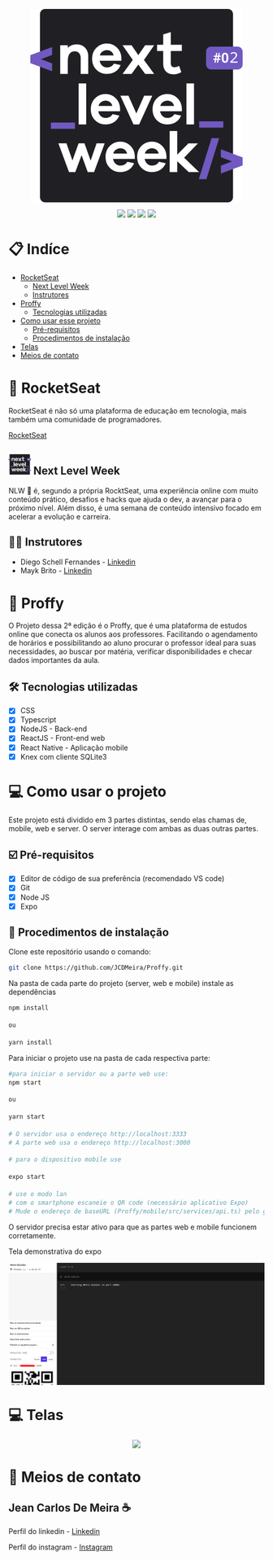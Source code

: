 <p  align="center"><img src="./apresentacao/NLW2.svg" align="center"></img></p>

<p align="center">
  <image 
  src="https://img.shields.io/github/languages/count/JCDMeira/Proffy"
  />
  <image 
  src="https://img.shields.io/github/languages/top/JCDMeira/Proffy" 
  />
  <image 
  src="https://img.shields.io/github/last-commit/JCDMeira/Proffy" 
  />
  <image 
  src="https://img.shields.io/github/watchers/JCDMeira/Proffy?style=social" 
  />
</p>

# 📋 Indíce 
- [RocketSeat](#id01)
  - [Next Level Week](#id02)
  - [Instrutores](#id03)
- [Proffy](#id04)
  - [Tecnologias utilizadas](#id05)
- [Como usar esse projeto](#id06)
  - [Pré-requisitos](#id07)
  - [Procedimentos de instalação](#id08)
- [Telas](#id9)
- [Meios de contato](#id10)

# 🚀 RocketSeat <a name="id01"></a>
RocketSeat é não só uma plataforma de educação em tecnologia, mais também uma comunidade de programadores.

[RocketSeat](https://rocketseat.com.br)

<h2> <img src="./apresentacao/NLW2.svg" height="40px"> Next Level Week <a name="id02"></a> </h2>
NLW 🚀 é, segundo a própria RocktSeat, uma experiência online com muito conteúdo prático, desafios e hacks que ajuda o dev,  a avançar para o próximo nível.
Além disso, é uma semana de conteúdo intensivo focado em acelerar a evolução e carreira. 

## 👨‍🏫 Instrutores <a name="id03"></a>

* Diego Schell Fernandes - [Linkedin](https://www.linkedin.com/in/diego-schell-fernandes/?originalSubdomain=br)
* Mayk Brito - [Linkedin](https://www.linkedin.com/in/maykbrito/)


# :memo: Proffy <a name="id04"></a>
O Projeto dessa 2ª edição é o Proffy, que é uma plataforma de estudos online que conecta os alunos aos professores. Facilitando o agendamento de horários e possibilitando ao aluno procurar o professor ideal para suas necessidades, ao buscar por matéria, verificar disponibilidades e checar dados importantes da aula. 

## 🛠 Tecnologias utilizadas <a name="id05"></a>
- [x] CSS
- [x] Typescript
- [x] NodeJS - Back-end
- [x] ReactJS - Front-end web
- [x] React Native - Aplicação mobile
- [x] Knex com cliente SQLite3

# 💻 Como usar o projeto <a name="id06"></a>

Este projeto está dividido em 3 partes distintas, sendo elas chamas de, mobile, web e server. O server interage com ambas as duas outras partes.

## ☑️ Pré-requisitos <a name="id07"></a>

- [x] Editor de código de sua preferência (recomendado VS code)
- [x] Git
- [x] Node JS
- [x] Expo

## 📝 Procedimentos de instalação <a name="id08"></a>

Clone este repositório usando o comando:
```bash
git clone https://github.com/JCDMeira/Proffy.git
``` 

Na pasta de cada parte do projeto (server, web e mobile) instale as dependências
```bash
npm install

ou

yarn install
``` 

Para iniciar o projeto use na pasta de cada respectiva parte:

```bash
#para iniciar o servidor ou a parte web use:
npm start

ou 

yarn start

# O servidor usa o endereço http://localhost:3333
# A parte web usa o endereço http://localhost:3000

# para o dispositivo mobile use

expo start

# use o modo lan
# com o smartphone escaneie o QR code (necessário aplicativo Expo)
# Mude o endereço de baseURL (Proffy/mobile/src/services/api.ts) pelo gerado no expo
``` 
O servidor precisa estar ativo para que as partes web e mobile funcionem corretamente.

Tela demonstrativa do expo

<p  align="center"><img src="./apresentacao/expo.png" align="center"></img></p>

# 💻 Telas <a name="id9"></a>

<p  align="center"><img src="./apresentacao/web.gif" align="center"></img></p>

# :iphone: Meios de contato <a name="id10"></a>
## Jean Carlos De Meira :coffee:

Perfil do linkedin - [Linkedin](https://www.linkedin.com/in/jean-carlos-de-meira-00593816a/)

Perfil do instagram - [Instagram](https://www.instagram.com/jean.meira10/?hl=pt-br)
